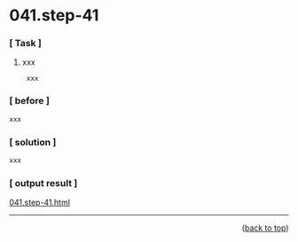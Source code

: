 <a name="topage"></a>

# 041.step-41

### [ Task ]
  1. xxx

     ```
      xxx
     ```

### [ before ]

```sh
xxx
```

### [ solution ]

```sh
xxx
```

### [ output result ]

[041.step-41.html](https://koskasmail.github.io/fccdev/md/01_responsive-web-design/learn-html-by-building-a-cat-photo-app/web/041.step-41.html)

-----


<p align="right">(<a href="#topage">back to top</a>)</p>
<br/>
<br/>
